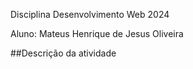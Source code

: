 Disciplina Desenvolvimento Web 2024

Aluno: Mateus Henrique de Jesus Oliveira

##Descrição da atividade
